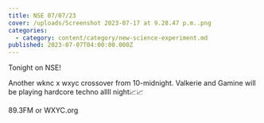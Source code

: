 ```yaml
---
title: NSE 07/07/23
cover: /uploads/Screenshot 2023-07-17 at 9.28.47 p.m..png
categories:
  - category: content/category/new-science-experiment.md
published: 2023-07-07T04:00:00.000Z
---
```


Tonight on NSE!

Another wknc x wxyc crossover from 10-midnight. Valkerie and Gamine will be playing hardcore techno allll night📈📈

89.3FM or WXYC.org
